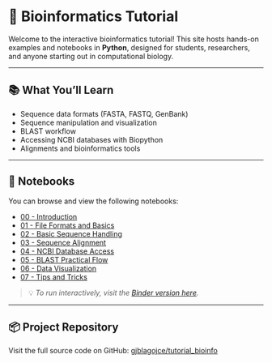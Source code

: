 # 🧬 Bioinformatics Tutorial

Welcome to the interactive bioinformatics tutorial! This site hosts hands-on examples and notebooks in **Python**, designed for students, researchers, and anyone starting out in computational biology.

---

## 📚 What You’ll Learn

- Sequence data formats (FASTA, FASTQ, GenBank)
- Sequence manipulation and visualization
- BLAST workflow
- Accessing NCBI databases with Biopython
- Alignments and bioinformatics tools

---

## 📓 Notebooks

You can browse and view the following notebooks:

- [00 - Introduction](00_Introduction.html)
- [01 - File Formats and Basics](01_File_formats.html)
- [02 - Basic Sequence Handling](02_Basic_sequence_handling.html)
- [03 - Sequence Alignment](03_Sequence_alignment.html)
- [04 - NCBI Database Access](04_NCBI_database_access.html)
- [05 - BLAST Practical Flow](05_BLAST_practical_flow.html)
- [06 - Data Visualization](06_Data_visualization.html)
- [07 - Tips and Tricks](07_Tips_and_Tricks.html)

> 💡 *To run interactively, visit the [Binder version here](https://mybinder.org/v2/gh/gjblagojce/tutorial_bioinfo_python/main?urlpath=lab).*

---

## 📦 Project Repository

Visit the full source code on GitHub: [gjblagojce/tutorial_bioinfo](https://github.com/gjblagojce/tutorial_bioinfo_python)
